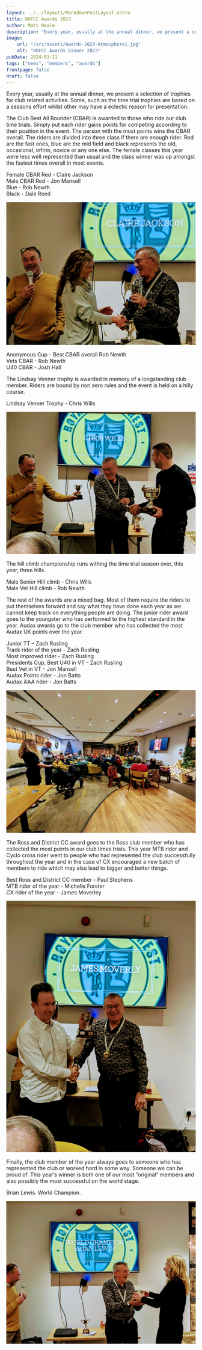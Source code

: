 ```yaml
---
layout: ../../layouts/MarkdownPostLayout.astro
title: RDFCC Awards 2023 
author: Matt Neale
description: "Every year, usually at the annual dinner, we present a selection of trophies for club related activities..."
image:
    url: "/src/assets/Awards-2023-Atmosphere1.jpg"
    alt: "RDFCC Awards Dinner 2023"
pubDate: 2024-03-11
tags: ["news", "members", "awards"]
frontpage: false
draft: false
---
```


Every year, usually at the annual dinner, we present a selection of trophies for club related activities. Some, such as the time trial trophies are based on a seasons effort whilst other may have a eclectic reason for presentation.

The Club Best All Rounder (CBAR) is awarded to those who ride our club time trials. Simply put each rider gains points for competing according to their position in the event. The person with the most points wins the CBAR overall. The riders are divided into three class if there are enough rider. Red are the fast ones, blue are the mid field and black represents the old, occasional, infirm, novice or any one else.  The female classes this year were less well represented than usual and the class winner was up amongst the fastest times overall in most events. 

Female CBAR Red - Claire Jackson  
Male CBAR Red - Jon Mansell  
	Blue - Rob Newth  
	Black - Dale Reed  

![Claire Jackson](../../assets/Awards-2023-Claire-Jackson.jpg)
     
Anonymous Cup - Best CBAR overall Rob Newth  
Vets CBAR - Rob Newth  
U40 CBAR - Josh Hall

The Lindsay Venner trophy is awarded in memory of a longstanding club member. Riders are bound by non aero rules and the event is held on a hilly course. 

Lindsay Venner Trophy - Chris Wills

![Chris Wills](../../assets/Awards-2023-Chris-Wills.jpg)

The hill climb championship runs withing the time trial season over, this year, three hills. 

Male Senior Hill climb - Chris Wills  
Male Vet Hill climb - Rob Newth

The rest of the awards are a mixed bag. Most of them require the riders to put themselves forward and say what they have done each year as we cannot keep track on everything people are doing. The junior rider award goes to the youngster who has performed to the highest standard in the year. Audax awards go to the club member who has collected the most Audax UK points over the year.  

Junior TT – Zach Rusling  
Track rider of the year - Zach Rusling  
Most improved rider - Zach Rusling  
Presidents Cup, Best U40 in VT - Zach Rusling  
Best Vet in VT - Jon Mansell  
Audax Points rider - Jon Batts  
Audax AAA rider - Jon Batts  

![Dinner Atmosphere](../../assets/Awards-2023-Atmosphere2.jpg)

The Ross and District CC award goes to the Ross club member who has collected the most points in our club times trials. This year MTB rider and Cyclo cross rider went to people who had represented the club successfully throughout the year and in the case of CX encouraged a new batch of members to ride which may also lead to bigger and better things.

Best Ross and District CC member - Paul Stephens  
MTB rider of the year -  Michelle Forster  
CX rider of the year - James Moverley

![James Moverley](../../assets/Awards-2023-James-Moverley.jpg)

Finally, the club member of the year always goes to someone who has represented the club or worked hard in some way. Someone we can be proud of. This year’s winner is both one of our most ”original” members and  also possibly the most successful on the world stage.

Brian Lewis. World Champion. 

![Brian Lewis](../../assets/Awards-2023-Brian-Lewis.jpg)
